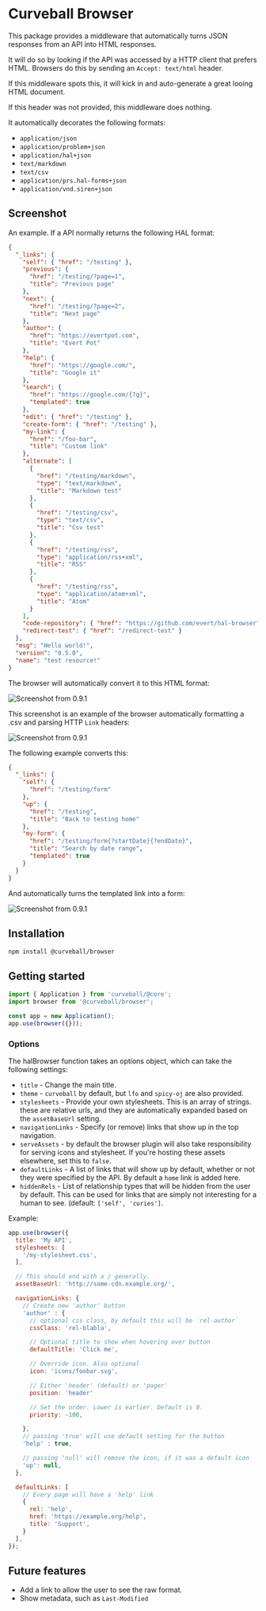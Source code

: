 Curveball Browser
=================

This package provides a middleware that automatically turns JSON responses
from an API into HTML responses.

It will do so by looking if the API was accessed by a HTTP client that prefers
HTML. Browsers do this by sending an `Accept: text/html` header.

If this middleware spots this, it will kick in and auto-generate a great looing
HTML document.

If this header was not provided, this middleware does nothing.

It automatically decorates the following formats:

* `application/json`
* `application/problem+json`
* `application/hal+json`
* `text/markdown`
* `text/csv`
* `application/prs.hal-forms+json`
* `application/vnd.siren+json`

Screenshot
----------

An example. If a API normally returns the following HAL format:

```json
{
  "_links": {
    "self": { "href": "/testing" },
    "previous": {
      "href": "/testing/?page=1",
      "title": "Previous page"
    },
    "next": {
      "href": "/testing/?page=2",
      "title": "Next page"
    },
    "author": {
      "href": "https://evertpot.com",
      "title": "Evert Pot"
    },
    "help": {
      "href": "https://google.com/",
      "title": "Google it"
    },
    "search": {
      "href": "https://google.com/{?q}",
      "templated": true
    },
    "edit": { "href": "/testing" },
    "create-form": { "href": "/testing" },
    "my-link": {
      "href": "/foo-bar",
      "title": "Custom link"
    },
    "alternate": [
      {
        "href": "/testing/markdown",
        "type": "text/markdown",
        "title": "Markdown test"
      },
      {
        "href": "/testing/csv",
        "type": "text/csv",
        "title": "Csv test"
      },
      {
        "href": "/testing/rss",
        "type": "application/rss+xml",
        "title": "RSS"
      },
      {
        "href": "/testing/rss",
        "type": "application/atom+xml",
        "title": "Atom"
      }
    ],
    "code-repository": { "href": "https://github.com/evert/hal-browser" },
    "redirect-test": { "href": "/redirect-test" }
  },
  "msg": "Hello world!",
  "version": "0.5.0",
  "name": "test resource!"
}
```

The browser will automatically convert it to this HTML format:

![Screenshot from 0.9.1](https://github.com/evert/hal-browser/blob/master/screenshots/0.9.1.png)

This screenshot is an example of the browser automatically formatting a .csv
and parsing HTTP `Link` headers:

![Screenshot from 0.9.1](https://github.com/evert/hal-browser/blob/master/screenshots/0.9.1-csv.png)

The following example converts this:

```json
{
  "_links": {
    "self": {
      "href": "/testing/form"
    },
    "up": {
      "href": "/testing",
      "title": "Back to testing home"
    },
    "my-form": {
      "href": "/testing/form{?startDate}{?endDate}",
      "title": "Search by date range",
      "templated": true
    }
  }
}
```

And automatically turns the templated link into a form:

![Screenshot from 0.9.1](https://github.com/evert/hal-browser/blob/master/screenshots/0.9.1-form.png)


Installation
------------

    npm install @curveball/browser


Getting started
---------------

```typescript
import { Application } from 'curveball/@core';
import browser from '@curveball/browser';

const app = new Application();
app.use(browser({}));
```


### Options

The halBrowser function takes an options object, which can take the following
settings:

* `title` - Change the main title.
* `theme` - `curveball` by default, but `lfo` and `spicy-oj` are also provided.
* `stylesheets` - Provide your own stylesheets. This is an array of strings.
  these are relative urls, and they are automatically expanded based on the
  `assetBaseUrl` setting.
* `navigationLinks` - Specify (or remove) links that show up in the top
  navigation.
* `serveAssets` - by default the browser plugin will also take responsibility
  for serving icons and stylesheet. If you're hosting these assets elsewhere,
  set this to `false`.
* `defaultLinks` - A list of links that will show up by default, whether or not
  they were specified by the API. By default a `home` link is added here.
* `hiddenRels` - List of relationship types that will be hidden from the user by
  default. This can be used for links that are simply not interesting for a human
  to see. (default: `['self', 'curies']`.

Example:

```javascript
app.use(browser({
  title: 'My API',
  stylesheets: [
    '/my-stylesheet.css',
  ],

  // This should end with a / generally.
  assetBaseUrl: 'http://some-cdn.example.org/',

  navigationLinks: {
    // Create new 'author' button
    'author' : {
      // optional css class, by default this will be `rel-author`
      cssClass: 'rel-blabla',

      // Optional title to show when hovering over button
      defaultTitle: 'Click me',

      // Override icon. Also optional
      icon: 'icons/foobar.svg',

      // Either 'header' (default) or 'pager'
      position: 'header'

      // Set the order. Lower is earlier. Default is 0.
      priority: -100,

    },
    // passing 'true' will use default setting for the button
    'help' : true,

    // passing 'null' will remove the icon, if it was a default icon
    'up': null,
  },

  defaultLinks: [
    // Every page will have a 'help' link
    {
      rel: 'help',
      href: 'https://example.org/help',
      title: 'Support',
    }
  ],
});
```

Future features
---------------

* Add a link to allow the user to see the raw format.
* Show metadata, such as `Last-Modified`

[1]: https://github.com/curveballjs/core
[2]: https://expressjs.com/
[3]: https://koajs.com/
[4]: https://github.com/isagalaev/highlight.js/
[5]: https://github.com/evert/hal-browser-express/

